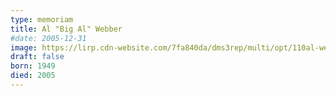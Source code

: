 ```yaml
---
type: memoriam
title: Al "Big Al" Webber
#date: 2005-12-31
image: https://lirp.cdn-website.com/7fa840da/dms3rep/multi/opt/110al-webber-1920w.jpg
draft: false
born: 1949
died: 2005
---
```

